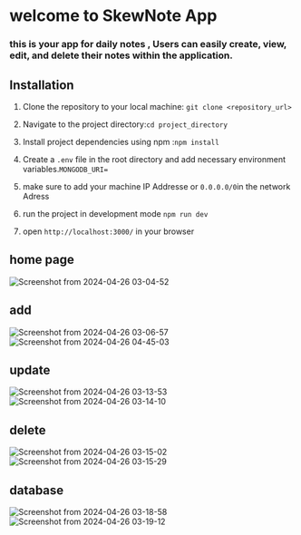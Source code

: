 # welcome to SkewNote App
### this is your app for daily notes , Users can easily create, view, edit, and delete their notes within the application.

## Installation
1. Clone the repository to your local machine:  `git clone <repository_url>`

2. Navigate to the project directory:`cd project_directory`

3. Install project dependencies using npm :`npm install`
4.  Create a `.env` file in the root directory and add necessary environment variables.`MONGODB_URI=`
5. make sure to add your machine IP Addresse or `0.0.0.0/0`in the network Adress 
6. run the project in development mode `npm run dev`
7. open `http://localhost:3000/` in your browser

## home page
![Screenshot from 2024-04-26 03-04-52](https://github.com/Hasanelmestrah/NextJsNoteApp/assets/116690334/d354bd26-f3e9-4c52-82a2-07d9a3bb0737)

## add
![Screenshot from 2024-04-26 03-06-57](https://github.com/Hasanelmestrah/NextJsNoteApp/assets/116690334/65fa0f51-99a3-4ddd-8c72-90f3082826bb)
![Screenshot from 2024-04-26 04-45-03](https://github.com/Hasanelmestrah/NextJsNoteApp/assets/116690334/f4e79bf3-37f1-4f79-8562-9156613bbc07)


## update
![Screenshot from 2024-04-26 03-13-53](https://github.com/Hasanelmestrah/NextJsNoteApp/assets/116690334/a159d20b-4f10-4948-89db-c8e7cb3af80b)
![Screenshot from 2024-04-26 03-14-10](https://github.com/Hasanelmestrah/NextJsNoteApp/assets/116690334/fcac6708-9b31-4a8c-96c6-b9382774ac5f)

## delete
![Screenshot from 2024-04-26 03-15-02](https://github.com/Hasanelmestrah/NextJsNoteApp/assets/116690334/fb2d593a-4f8c-41a7-a77c-2e5bc3f6d251)
![Screenshot from 2024-04-26 03-15-29](https://github.com/Hasanelmestrah/NextJsNoteApp/assets/116690334/9afa2b2b-25f2-44c6-b703-0a468af2cbeb)

## database
![Screenshot from 2024-04-26 03-18-58](https://github.com/Hasanelmestrah/NextJsNoteApp/assets/116690334/f3a2613f-46bd-4be3-922f-49ff3b11611b)
![Screenshot from 2024-04-26 03-19-12](https://github.com/Hasanelmestrah/NextJsNoteApp/assets/116690334/3db3e2ae-f42f-423e-8880-720d664ebadd)


